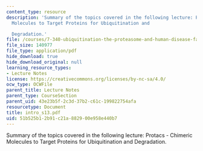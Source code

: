 ```yaml
---
content_type: resource
description: 'Summary of the topics covered in the following lecture: Protacs - Chimeric
  Molecules to Target Proteins for Ubiquitination and

  Degradation.'
file: /courses/7-340-ubiquitination-the-proteasome-and-human-disease-fall-2004/51b525b12b91c21a882900e958e440b7_intro_s13.pdf
file_size: 140977
file_type: application/pdf
hide_download: true
hide_download_original: null
learning_resource_types:
- Lecture Notes
license: https://creativecommons.org/licenses/by-nc-sa/4.0/
ocw_type: OCWFile
parent_title: Lecture Notes
parent_type: CourseSection
parent_uid: 43e23b5f-2c3d-37b2-c61c-199822754afa
resourcetype: Document
title: intro_s13.pdf
uid: 51b525b1-2b91-c21a-8829-00e958e440b7
---
```

Summary of the topics covered in the following lecture: Protacs - Chimeric Molecules to Target Proteins for Ubiquitination and
Degradation.